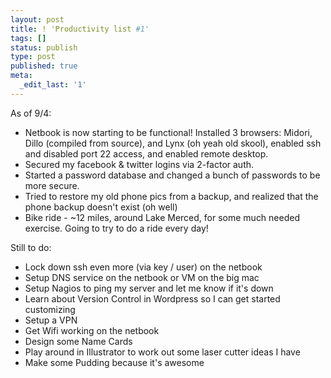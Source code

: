 ```yaml
---
layout: post
title: ! 'Productivity list #1'
tags: []
status: publish
type: post
published: true
meta:
  _edit_last: '1'
---
```

As of 9/4:

<ul>
	<li>Netbook is now starting to be functional! Installed 3 browsers: Midori, Dillo (compiled from source), and Lynx (oh yeah old skool), enabled ssh and disabled port 22 access, and enabled remote desktop.</li>
	<li>Secured my facebook &amp; twitter logins via 2-factor auth.</li>
<li>Started a password database and changed a bunch of passwords to be more secure.</li>
<li>Tried to restore my old phone pics from a backup, and realized that the phone backup doesn't exist (oh well)</li>
<li>Bike ride - ~12 miles, around Lake Merced, for some much needed exercise. Going to try to do a ride every day!</li>
</ul>

Still to do:
<ul>
	<li>Lock down ssh even more (via key / user) on the netbook</li>
<li>Setup DNS service on the netbook or VM on the big mac</li>
<li>Setup Nagios to ping my server and let me know if it's down</li>
<li>Learn about Version Control in Wordpress so I can get started customizing</li>
<li>Setup a VPN</li>
<li>Get Wifi working on the netbook</li>
<li>Design some Name Cards</li>
<li>Play around in Illustrator to work out some laser cutter ideas I have</li>
<li>Make some Pudding because it's awesome</li>
</ul>

